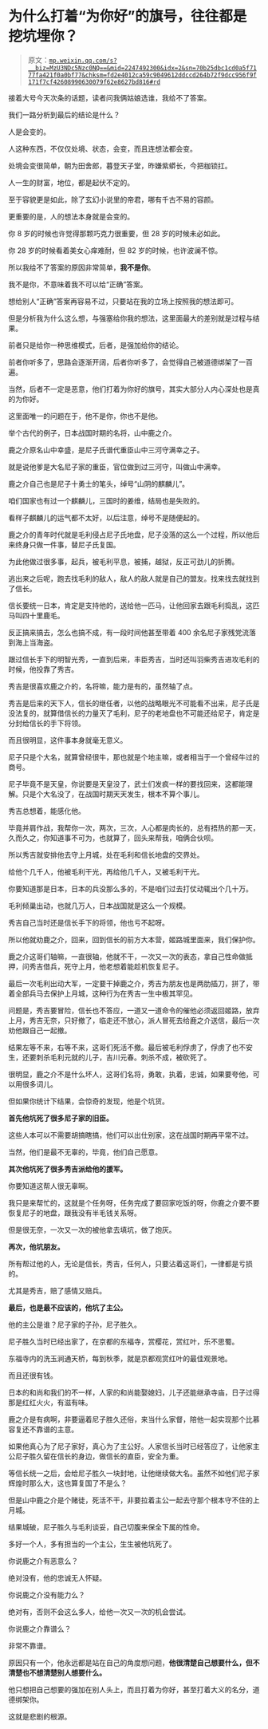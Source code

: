 # 为什么打着“为你好”的旗号，往往都是挖坑埋你？

> 原文：[`mp.weixin.qq.com/s?__biz=MzU3NDc5Nzc0NQ==&mid=2247492300&idx=2&sn=70b25dbc1cd0a5f7177fa421f0a0bf77&chksm=fd2e4012ca59c9049612ddccd264b72f9dcc956f9f171f7cf42608990630079f62e8627bd816#rd`](http://mp.weixin.qq.com/s?__biz=MzU3NDc5Nzc0NQ==&mid=2247492300&idx=2&sn=70b25dbc1cd0a5f7177fa421f0a0bf77&chksm=fd2e4012ca59c9049612ddccd264b72f9dcc956f9f171f7cf42608990630079f62e8627bd816#rd)

接着大号今天次条的话题，读者问我俩姑娘选谁，我给不了答案。 

我们一路分析到最后的结论是什么？

人是会变的。

人这种东西，不仅仅处境、状态，会变，而且连想法都会变。

处境会变很简单，朝为田舍郎，暮登天子堂，昨嫌紫蟒长，今把枷锁扛。

人一生的财富，地位，都是起伏不定的。 

至于容貌更是如此，除了玄幻小说里的帝君，哪有千古不易的容颜。

更重要的是，人的想法本身就是会变的。 

你 8 岁的时候也许觉得那颗巧克力很重要，但 28 岁的时候未必如此。

你 28 岁的时候看着美女心痒难耐，但 82 岁的时候，也许波澜不惊。

所以我给不了答案的原因非常简单，**我不是你**。

我不是你，不意味着我不可以给“正确”答案。 

想给别人“正确”答案再容易不过，只要站在我的立场上按照我的想法即可。

但是分析我为什么这么想，与强塞给你我的想法，这里面最大的差别就是过程与结果。

前者只是给你一种思维模式，后者，是强加给你的结论。

前者你听多了，思路会逐渐开阔，后者你听多了，会觉得自己被道德绑架了一百遍。 

当然，后者不一定是恶意，他们打着为你好的旗号，其实大部分人内心深处也是真的为你好。 

这里面唯一的问题在于，他不是你，你也不是他。

举个古代的例子，日本战国时期的名将，山中鹿之介。

鹿之介原名山中幸盛，是尼子氏谱代重臣山中三河守满幸之子。

就是说他爹是大名尼子家的重臣，官位做到过三河守，叫做山中满幸。

鹿之介自己也是尼子十勇士的笔头，绰号“山阴的麒麟儿”。

咱们国家也有过一个麒麟儿，三国时的姜维，结局也是失败的。

看样子麒麟儿的运气都不太好，以后注意，绰号不是随便起的。

鹿之介的青年时代就是毛利侵占尼子氏地盘，尼子没落的这么一个过程，所以他后来终身只做一件事，替尼子氏复国。

为此他做过很多事，起兵，被毛利平息，被捕，越狱，反正可劲儿的折腾。

逃出来之后呢，跑去找毛利的敌人，敌人的敌人就是自己的盟友。找来找去就找到了信长。

信长要统一日本，肯定是支持他的，送给他一匹马，让他回家去跟毛利捣乱，这匹马叫四十里鹿毛。

反正搞来搞去，怎么也搞不成，有一段时间他甚至带着 400 余名尼子家残党流落到海上当海盗。

跟过信长手下的明智光秀，一直到后来，丰臣秀吉，当时还叫羽柴秀吉进攻毛利的时候，他投靠了秀吉。

秀吉是很喜欢鹿之介的，名将嘛，能力是有的，虽然轴了点。

秀吉是后来的天下人，信长的继任者，以他的战略眼光不可能看不出来，尼子氏是没法复的，就算借信长的力量灭了毛利，尼子的老地盘也不可能还给尼子，肯定是分封给信长的手下将领。

而且很明显，这件事本身就毫无意义。

尼子只是个大名，就算曾经很牛，那也就是个地主嘛，或者相当于一个曾经牛过的商号。

尼子毕竟不是天皇，你说要是天皇没了，武士们发疯一样的要找回来，这都能理解。只是个大名没了，在战国时期天天发生，根本不算个事儿。

秀吉总想着，能感化他。

毕竟并肩作战，我帮你一次，两次，三次，人心都是肉长的，总有捂热的那一天，久而久之，你知道事不可为，也就算了，回头来帮我，咱俩合伙呗。

所以秀吉就安排他去守上月城，处在毛利和信长地盘的交界处。

给他个几千人，他被毛利干光，再给他几千人，又被毛利干光。

你要知道那是日本，日本的兵没那么多的，不是咱们过去打仗动辄出个几十万。

毛利倾巢出动，也就几万人，日本战国就是这么一个规模。

秀吉自己当时还是信长手下的将领，他也亏不起呀。

所以他就劝鹿之介，回来，回到信长的前方大本营，姬路城里面来，我们保护你。

鹿之介这哥们轴嘛，一直很轴，他就不干，一次又一次的表态，拿自己性命做抵押，问秀吉借兵，死守上月，他老想着能趁机恢复尼子。

最后一次毛利出动大军，一定要干掉鹿之介，秀吉为朋友也是两肋插刀，拼了，带着全部兵马去保护上月城，这种行为在秀吉一生中极其罕见。

问题是，秀吉要冒险，信长也不答应，一道又一道命令的催他必须返回姬路，放弃上月，秀吉无奈，只好撤了，临走还不放心，派人冒死去给鹿之介送信，最后一次劝他跟自己一起撤。

结果左等不来，右等不来，这哥们死活不撤。最后被毛利俘虏了，俘虏了也不安生，还要刺杀毛利元就的儿子，吉川元春。刺杀不成，被砍死了。

很明显，鹿之介不是什么坏人，这哥们名将，勇敢，执着，忠诚，如果要夸他，可以用很多词儿。

但如果你统计下结果，会惊奇的发现，他是个坑货。

**首先他坑死了很多尼子家的旧臣。**

这些人本可以不需要胡搞瞎搞，他们可以出仕别家，这在战国时期再平常不过。

当然，他们是最不无辜的，毕竟，他们自己愿意。

**其次他坑死了很多秀吉派给他的援军。**

你要知道这帮人很无辜啊。

我只是来帮忙的，这就是个任务呀，任务完成了要回家吃饭的呀，你鹿之介要不要恢复尼子的地盘，跟我没有半毛钱关系呀。

但是很无奈，一次又一次的被他拿去填坑，做了炮灰。

**再次，他坑朋友。**

所有帮过他的人，无论是信长，秀吉，任何人，只要沾着这哥们，一律都是亏损的。

尤其是秀吉，赔了感情又赔兵。

**最后，也是最不应该的，他坑了主公。**

他的主公是谁？尼子家的子孙，尼子胜久。

尼子胜久当时已经出家了，在京都的东福寺，赏樱花，赏红叶，乐不思蜀。

东福寺内的洗玉涧通天桥，每到秋季，就是京都观赏红叶的最佳观景地。

而且还很有钱。

日本的和尚和我们的不一样，人家的和尚能娶媳妇，儿子还能继承寺庙，日子过得那是红红火火，有滋有味。

鹿之介是有病啊，非要逼着尼子胜久还俗，来当什么家督，陪他一起实现那个比慕容复还不靠谱的主意。

如果他真心为了尼子家好，真心为了主公好。人家信长当时已经答应了，让他家主公尼子胜久留在信长的身边，做信长的直臣，安全为重。

等信长统一之后，会给尼子胜久一块封地，让他继续做大名。虽然不如他们尼子家辉煌时那么大，这也算复国了不是么？

但是山中鹿之介是个赌徒，死活不干，非要拉着主公一起去守那个根本守不住的上月城。

结果城破，尼子胜久与毛利谈妥，自己切腹来保全下属的性命。

多好一个人，多有担当的一个主公，生生被他坑死了。

你说鹿之介有恶意么？

绝对没有，他的忠诚无人怀疑。

你说鹿之介没有能力么？

绝对有，否则不会这么多人，给他一次又一次的机会尝试。 

你说鹿之介靠谱么？

非常不靠谱。

原因只有一个，他永远都是站在自己的角度想问题，**他很清楚自己想要什么，但不清楚也不想清楚别人想要什么。**

他只想把自己想要的强加在别人头上，而且打着为你好，甚至打着大义的名分，道德绑架你。

这就是悲剧的根源。

<mp-qa class="js_uneditable custom_select_card qa_iframe" data-pluginname="insertquestion" data-id="1506046589142941696" data-bizuin="MzU3NDc5Nzc0NQ==" data-title="留言区"></mp-qa>